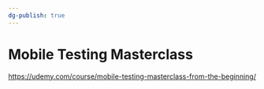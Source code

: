 ```yaml
---
dg-publish: true
---
```

# Mobile Testing Masterclass

<https://udemy.com/course/mobile-testing-masterclass-from-the-beginning/>

